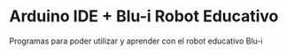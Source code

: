 # Arduino IDE + Blu-i Robot Educativo
Programas para poder utilizar y aprender con el robot educativo Blu-i
